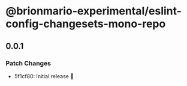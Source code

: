 # @brionmario-experimental/eslint-config-changesets-mono-repo

## 0.0.1

### Patch Changes

- 5f1cf80: Initial release 🚀
